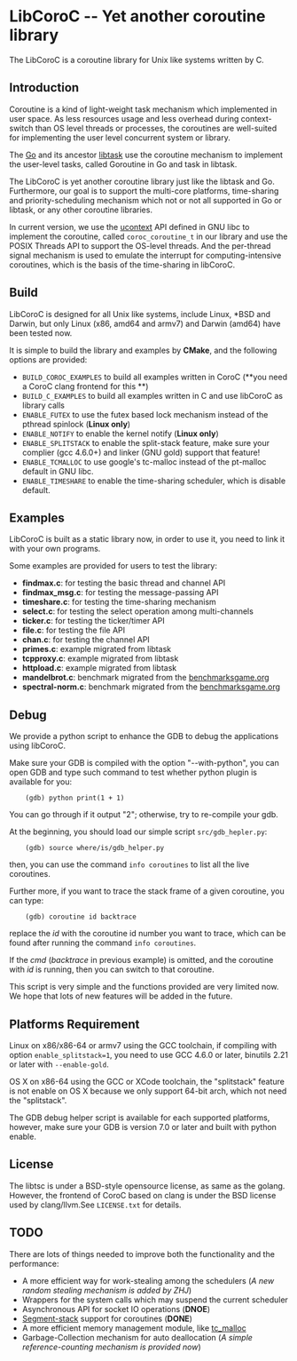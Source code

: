 # LibCoroC -- Yet another coroutine library

The LibCoroC is a coroutine library for Unix like systems written by C.

## Introduction

Coroutine is a kind of light-weight task mechanism which implemented in user space. As less resources usage and less overhead during context-switch than OS level threads or processes, the coroutines are well-suited for implementing the user level concurrent system or library.

The [Go](http://golang.org) and its ancestor [libtask](http://swtch.com/libtask/) use the coroutine mechanism to implement the user-level tasks, called Goroutine in Go and task in libtask.

The LibCoroC is yet another coroutine library just like the libtask and Go.
Furthermore, our goal is to support the multi-core platforms, time-sharing and priority-scheduling mechanism which not or not all supported in Go or libtask, 
or any other coroutine libraries.

In current version, we use the [ucontext](http://en.wikipedia.org/wiki/Setcontext) API defined in GNU libc to implement the coroutine, 
called `coroc_coroutine_t` in our library and use the POSIX Threads API to support the OS-level threads. 
And the per-thread signal mechanism is used to emulate the interrupt for computing-intensive coroutines, which is the basis of the time-sharing in libCoroC.

## Build

LibCoroC is designed for all Unix like systems, include Linux, *BSD and Darwin,
but only Linux (x86, amd64 and armv7) and Darwin (amd64) have been tested now.

It is simple to build the library and examples by **CMake**, and the following options
are provided:

- `BUILD_COROC_EXAMPLES` to build all examples written in CoroC (**you need a CoroC clang frontend for this **)
- `BUILD_C_EXAMPLES` to build all examples written in C and use libCoroC as library calls
- `ENABLE_FUTEX` to use the futex based lock mechanism instead of the pthread spinlock (**Linux only**)
- `ENABLE_NOTIFY` to enable the kernel notify (**Linux only**)
- `ENABLE_SPLITSTACK` to enable the split-stack feature, make sure your complier (gcc 4.6.0+) and linker (GNU gold) support that feature!
- `ENABLE_TCMALLOC` to use google's tc-malloc instead of the pt-malloc default in GNU libc.
- `ENABLE_TIMESHARE` to enable the time-sharing scheduler, which is disable default.


## Examples

LibCoroC is built as a static library now, in order to use it, you need to link it with your own programs.

Some examples are provided for users to test the library:

- **findmax.c**: for testing the basic thread and channel API
- **findmax_msg.c**: for testing the message-passing API
- **timeshare.c**: for testing the time-sharing mechanism
- **select.c**: for testing the select operation among multi-channels
- **ticker.c**: for testing the ticker/timer API
- **file.c**: for testing the file API
- **chan.c**: for testing the channel API
- **primes.c**: example migrated from libtask
- **tcpproxy.c**: example migrated from libtask
- **httpload.c**: example migrated from libtask
- **mandelbrot.c**: benchmark migrated from the [benchmarksgame.org](http://benchmarksgame.alioth.debian.org)
- **spectral-norm.c**: benchmark migrated from the [benchmarksgame.org](http://benchmarksgame.alioth.debian.org)

## Debug

We provide a python script to enhance the GDB to debug the applications using libCoroC.

Make sure your GDB is compiled with the option "--with-python", 
you can open GDB and type such command to test whether python plugin is available for you:

        (gdb) python print(1 + 1)

You can go through if it output "2"; otherwise, try to re-compile your gdb.

At the beginning, you should load our simple script `src/gdb_hepler.py`:
        
        (gdb) source where/is/gdb_helper.py

then, you can use the command `info coroutines` to list all the live coroutines.

Further more, if you want to trace the stack frame of a given coroutine, you can type:

        (gdb) coroutine id backtrace

replace the *id* with the coroutine id number you want to trace, which can be found after running 
the command `info coroutines`.

If the *cmd* (*backtrace* in previous example) is omitted, and the coroutine with *id* is running, 
then you can switch to that coroutine.

This script is very simple and the functions provided are very limited now.
We hope that lots of new features will be added in the future.

## Platforms Requirement

Linux on x86/x86-64 or armv7 using the GCC toolchain,
if compiling with option `enable_splitstack=1`, you need to use GCC 4.6.0 or later, binutils 2.21 or later with `--enable-gold`.

OS X on x86-64 using the GCC or XCode toolchain,
the "splitstack" feature is not enable on OS X because we only support 64-bit arch, which not need the "splitstack".

The GDB debug helper script is available for each supported platforms, however,
make sure your GDB is version 7.0 or later and built with python enable.

## License

The libtsc is under a BSD-style opensource license, as same as the golang.
However, the frontend of CoroC based on clang is under the BSD license used by clang/llvm.See `LICENSE.txt` for details.

## TODO

There are lots of things needed to improve both the functionality and the performance:

- A more efficient way for work-stealing among the schedulers (*A new random stealing mechanism is added by ZHJ*)
- Wrappers for the system calls which may suspend the current scheduler
- Asynchronous API for socket IO operations (**DNOE**)
- [Segment-stack](http://gcc.gnu.org/wiki/SplitStacks) support for coroutines (**DONE**)
- A more efficient memory management module, like [tc_malloc](http://goog-perftools.sourceforge.net/doc/tcmalloc.html)
- Garbage-Collection mechanism for auto deallocation (*A simple reference-counting mechanism is provided now*)

